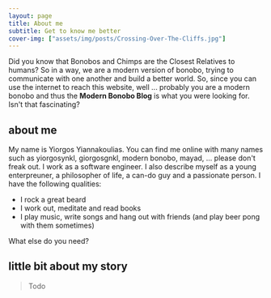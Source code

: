 ```yaml
---
layout: page
title: About me
subtitle: Get to know me better
cover-img: ["assets/img/posts/Crossing-Over-The-Cliffs.jpg"]
---
```


Did you know that Bonobos and Chimps are the Closest Relatives to humans? So in a way, we are a modern version of bonobo, 
trying to communicate with one another and build a better world. So, since you can use the internet to reach this website, 
well ... probably you are a modern bonobo and thus the **Modern Bonobo Blog** is what you were looking for. Isn't that fascinating?

## about me

My name is Yiorgos Yiannakoulias. 
You can find me online with many names such as yiorgosynkl, giorgosgnkl, modern bonobo, mayad, ... please don't freak out.
I work as a software engineer. 
I also describe myself as a young enterpreuner, a philosopher of life, a can-do guy and a passionate person. 
I have the following qualities:

* I rock a great beard
* I work out, meditate and read books
* I play music, write songs and hang out with friends (and play beer pong with them sometimes)

What else do you need?

## little bit about my story

> Todo
